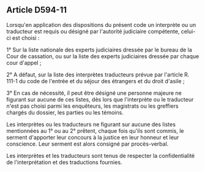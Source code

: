 Article D594-11
----
Lorsqu'en application des dispositions du présent code un interprète ou un
traducteur est requis ou désigné par l'autorité judiciaire compétente, celui-ci
est choisi :

1° Sur la liste nationale des experts judiciaires dressée par le bureau de la
Cour de cassation, ou sur la liste des experts judiciaires dressée par chaque
cour d'appel ;

2° A défaut, sur la liste des interprètes traducteurs prévue par l'article R.
111-1 du code de l'entrée et du séjour des étrangers et du droit d'asile ;

3° En cas de nécessité, il peut être désigné une personne majeure ne figurant
sur aucune de ces listes, dès lors que l'interprète ou le traducteur n'est pas
choisi parmi les enquêteurs, les magistrats ou les greffiers chargés du dossier,
les parties ou les témoins.

Les interprètes ou les traducteurs ne figurant sur aucune des listes mentionnées
au 1° ou au 2° prêtent, chaque fois qu'ils sont commis, le serment d'apporter
leur concours à la justice en leur honneur et leur conscience. Leur serment est
alors consigné par procès-verbal.

Les interprètes et les traducteurs sont tenus de respecter la confidentialité de
l'interprétation et des traductions fournies.
